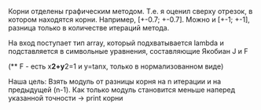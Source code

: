 Корни отделены графическим методом. Т.е. я оценил сверху отрезок, в котором находятся корни. Например, [+-0.7; +-0.7]. 
Можно и [+-1; +-1], разница только в количестве итераций метода.

На вход поступает тип array, который подхватывается lambda и подставляется в символьные уравнения, составляющие Якобиан J и F

(** F - есть x**2+y**2=1 и y=tanx, только в нормализованном виде)

Наша цель: Взять модуль от разницы корня на n итерации и на предыдущей (n-1). Как только модуль становится меньше наперед указанной точности -> print корни
